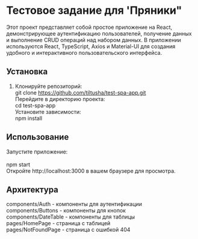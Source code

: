 # Тестовое задание для 'Пряники"

Этот проект представляет собой простое приложение на React, демонстрирующее аутентификацию пользователей, получение данных и выполнение CRUD операций над набором данных. В приложении используются React, TypeScript, Axios и Material-UI для создания удобного и интерактивного пользовательского интерфейса.

## Установка

1. Клонируйте репозиторий: <br>
git clone https://github.com/tiltusha/test-spa-app.git <br>
Перейдите в директорию проекта: <br>
cd test-spa-app <br>
Установите зависимости: <br>
npm install

## Использование

Запустите приложение: <br>
<br>
npm start <br>
Откройте http://localhost:3000 в вашем браузере для просмотра. <br>

## Архитектура

components/Auth - компоненты для аутентификации  <br>
components/Buttons - компоненты для кнопок <br>
components/DateTable - компоненты для таблицы <br>
pages/HomePage - страница с таблицей <br>
pages/NotFoundPage - страница с ошибкой 404 <br>
